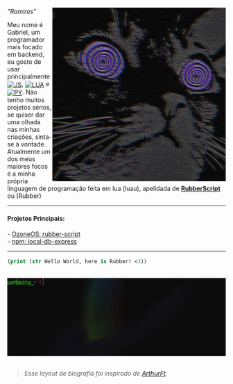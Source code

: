 <a href="https://github.com/RamiresOliv"> <img src="cat_icon.jpeg" alt="cate (oops)" min-width="400px" max-width="400px" width="400px" align="right"> </a>
<i>"Ramires"</i><br>
<p align="left">Meu nome é Gabriel, um programador mais focado em backend, eu gosto de usar principalmente <a href="https://developer.mozilla.org/docs/conflicting/Web/JavaScript"><img src="https://github.com/user-attachments/assets/a8bac995-cf21-4eec-83c3-7b157baf134b" alt="JS" height="20px" width="20px" align="center"></a>, <a href="https://www.lua.org/"><img src="https://github.com/user-attachments/assets/ed6901bd-1b8b-4c71-ab0e-2f45e17cc126" alt="LUA" height="20" width="20px" align="center"></a> e <a href="https://www.python.org/"><img src="https://github.com/user-attachments/assets/604147c0-4315-4e23-9e52-6115af7f76b2" alt="PY" height="20px" width="20px" align="center"></a>.
Não tenho muitos projetos sérios, se quiser dar uma olhada nas minhas criações, sinta-se à vontade.
Atualmente um dos meus maiores focos é a minha própria linguagem de programação feita em lua (luau), apelidada de <a href="https://github.com/RamiresOliv/RubberScript"><b>RubberScript</b></a> ou (Rubber)
</p>

---

<font align="left">
<h4>Projetos Principais:</h4>
- <a href="https://github.com/RamiresOliv/RubberScript">OzoneOS: rubber-script</a>
<br>
- <a href="https://github.com/RamiresOliv/local_db_express">npm: local-db-express</a>
<br>
</font>

---

```clojure
(print (str Hello World, here is Rubber! <3))
```

<br>
<a href="https://github.com/RamiresOliv/RubberScript"> <img src="gif_footer.gif" alt="insane background (oops)" height="180px" width="1100px" align="center"> </a>
<br><br>

> <i>Esse layout de biografia foi inspirado de <a href="https://github.com/ArthurFt">ArthurFt</a>.</i>
